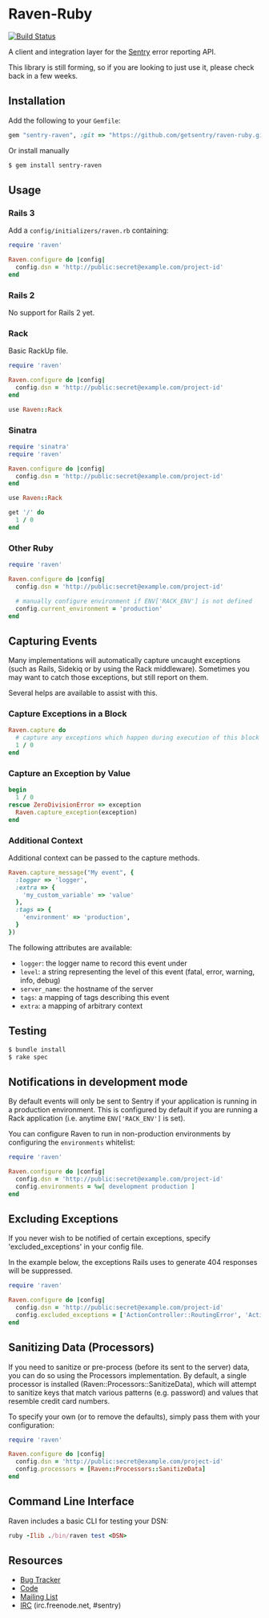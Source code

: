 # Raven-Ruby

[![Build Status](https://secure.travis-ci.org/getsentry/raven-ruby.png?branch=master)](http://travis-ci.org/getsentry/raven-ruby)

A client and integration layer for the [Sentry](https://github.com/getsentry/sentry) error reporting API.

This library is still forming, so if you are looking to just use it, please check back in a few weeks.

## Installation

Add the following to your `Gemfile`:

```ruby
gem "sentry-raven", :git => "https://github.com/getsentry/raven-ruby.git"
```

Or install manually
```bash
$ gem install sentry-raven
```

## Usage

### Rails 3

Add a `config/initializers/raven.rb` containing:

```ruby
require 'raven'

Raven.configure do |config|
  config.dsn = 'http://public:secret@example.com/project-id'
end
```

### Rails 2

No support for Rails 2 yet.

### Rack

Basic RackUp file.

```ruby
require 'raven'

Raven.configure do |config|
  config.dsn = 'http://public:secret@example.com/project-id'
end

use Raven::Rack
```

### Sinatra

```ruby
require 'sinatra'
require 'raven'

Raven.configure do |config|
  config.dsn = 'http://public:secret@example.com/project-id'
end

use Raven::Rack

get '/' do
  1 / 0
end
```

### Other Ruby

```ruby
require 'raven'

Raven.configure do |config|
  config.dsn = 'http://public:secret@example.com/project-id'

  # manually configure environment if ENV['RACK_ENV'] is not defined
  config.current_environment = 'production'
end
```

## Capturing Events

Many implementations will automatically capture uncaught exceptions (such as Rails, Sidekiq or by using
the Rack middleware). Sometimes you may want to catch those exceptions, but still report on them.

Several helps are available to assist with this.

### Capture Exceptions in a Block

```ruby
Raven.capture do
  # capture any exceptions which happen during execution of this block
  1 / 0
end
```

### Capture an Exception by Value

```ruby
begin
  1 / 0
rescue ZeroDivisionError => exception
  Raven.capture_exception(exception)
end
```

### Additional Context

Additional context can be passed to the capture methods.

```ruby
Raven.capture_message("My event", {
  :logger => 'logger',
  :extra => {
    'my_custom_variable' => 'value'
  },
  :tags => {
    'environment' => 'production',
  }
})
```

The following attributes are available:

* `logger`: the logger name to record this event under
* `level`: a string representing the level of this event (fatal, error, warning, info, debug)
* `server_name`: the hostname of the server
* `tags`: a mapping of tags describing this event
* `extra`: a mapping of arbitrary context

## Testing

```bash
$ bundle install
$ rake spec
```

## Notifications in development mode

By default events will only be sent to Sentry if your application is running in a production environment. This is configured by default if you are running a Rack application (i.e. anytime `ENV['RACK_ENV']` is set).

You can configure Raven to run in non-production environments by configuring the `environments` whitelist:

```ruby
require 'raven'

Raven.configure do |config|
  config.dsn = 'http://public:secret@example.com/project-id'
  config.environments = %w[ development production ]
end
```

## Excluding Exceptions

If you never wish to be notified of certain exceptions, specify 'excluded_exceptions' in your config file.

In the example below, the exceptions Rails uses to generate 404 responses will be suppressed.

```ruby
require 'raven'

Raven.configure do |config|
  config.dsn = 'http://public:secret@example.com/project-id'
  config.excluded_exceptions = ['ActionController::RoutingError', 'ActiveRecord::RecordNotFound']
end
```

## Sanitizing Data (Processors)

If you need to sanitize or pre-process (before its sent to the server) data, you can do so using the Processors
implementation. By default, a single processor is installed (Raven::Processors::SanitizeData), which will attempt to
sanitize keys that match various patterns (e.g. password) and values that resemble credit card numbers.

To specify your own (or to remove the defaults), simply pass them with your configuration:

```ruby
require 'raven'

Raven.configure do |config|
  config.dsn = 'http://public:secret@example.com/project-id'
  config.processors = [Raven::Processors::SanitizeData]
end
```

## Command Line Interface

Raven includes a basic CLI for testing your DSN:

```ruby
ruby -Ilib ./bin/raven test <DSN>
```

Resources
---------

* [Bug Tracker](http://github.com/getsentry/raven-ruby/issues>)
* [Code](http://github.com/getsentry/raven-ruby>)
* [Mailing List](https://groups.google.com/group/getsentry>)
* [IRC](irc://irc.freenode.net/sentry>)  (irc.freenode.net, #sentry)
